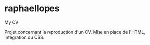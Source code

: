 # raphaellopes
My CV

Projet concernant la reproduction d'un CV. Mise en place de l'HTML, intégration du CSS.
